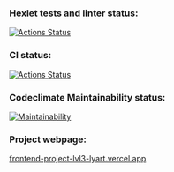 ### Hexlet tests and linter status:
[![Actions Status](https://github.com/Ray-Garraty/frontend-project-lvl3/workflows/hexlet-check/badge.svg)](https://github.com/Ray-Garraty/frontend-project-lvl3/actions)

### CI status:
[![Actions Status](https://github.com/Ray-Garraty/frontend-project-lvl3/workflows/Node%20CI/badge.svg)](https://github.com/Ray-Garraty/frontend-project-lvl3/actions)

### Codeclimate Maintainability status:
[![Maintainability](https://api.codeclimate.com/v1/badges/317b0820ccb89625b3f7/maintainability)](https://codeclimate.com/github/Ray-Garraty/frontend-project-lvl3/maintainability)

### Project webpage:
[frontend-project-lvl3-lyart.vercel.app](https://frontend-project-lvl3-lyart.vercel.app/)